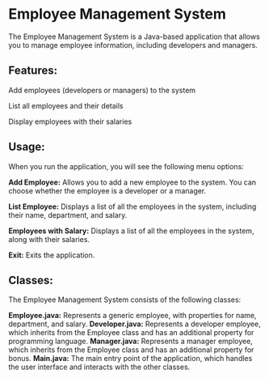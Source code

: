 # Employee Management System
The Employee Management System is a Java-based application that allows you to manage employee information, including developers and managers.

## Features:
Add employees (developers or managers) to the system

List all employees and their details

Display employees with their salaries

## Usage:
When you run the application, you will see the following menu options:

**Add Employee:** Allows you to add a new employee to the system. You can choose whether the employee is a developer or a manager.

**List Employee:** Displays a list of all the employees in the system, including their name, department, and salary.

**Employees with Salary:** Displays a list of all the employees in the system, along with their salaries.

**Exit:** Exits the application.

## Classes:
The Employee Management System consists of the following classes:

**Employee.java:** Represents a generic employee, with properties for name, department, and salary.
**Developer.java:** Represents a developer employee, which inherits from the Employee class and has an additional property for programming language.
**Manager.java:** Represents a manager employee, which inherits from the Employee class and has an additional property for bonus.
**Main.java:** The main entry point of the application, which handles the user interface and interacts with the other classes.
